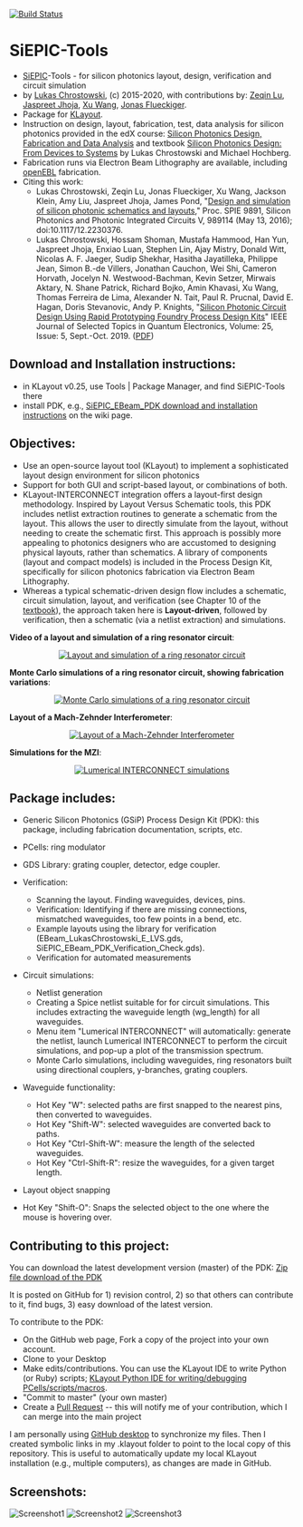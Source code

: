 [![Build Status](https://travis-ci.org/lukasc-ubc/SiEPIC-Tools.svg?branch=master)](https://travis-ci.org/lukasc-ubc/SiEPIC-Tools)

# SiEPIC-Tools


- <a href="http://www.siepic.ubc.ca">SiEPIC</a>-Tools - for silicon photonics layout, design, verification and circuit simulation
- by <a href="https://ca.linkedin.com/in/chrostowski">Lukas Chrostowski</a>, (c) 2015-2020, with contributions by: <a href="https://ca.linkedin.com/in/zeqin-lu-13a52394">Zeqin Lu</a>, <a href="https://uk.linkedin.com/in/jaspreet-jhoja-00a56b64">Jaspreet Jhoja</a>, <a href="https://ca.linkedin.com/in/121comeon">Xu Wang</a>, <a href="https://ca.linkedin.com/in/jonas-flückiger-92a4831">Jonas Flueckiger</a>.
- Package for <a href="http://www.klayout.de">KLayout</a>.
- Instruction on design, layout, fabrication, test, data analysis for silicon photonics provided in the edX course: <a href="http://edx.org/course/silicon-photonics-design-fabrication-ubcx-phot1x">Silicon Photonics Design, Fabrication and Data Analysis</a> and textbook <a href="http://www.cambridge.org/ca/academic/subjects/engineering/electronic-optoelectronic-devices-and-nanotechnology/silicon-photonics-design-devices-systems">Silicon Photonics Design: From Devices to Systems</a> by Lukas Chrostowski and Michael Hochberg.
- Fabrication runs via Electron Beam Lithography are available, including <a href="https://www.linkedin.com/pulse/openebl-fabrication-test-passive-silicon-photonic-lukas-chrostowski">openEBL</a> fabrication.
- Citing this work:  
  - Lukas Chrostowski, Zeqin Lu, Jonas Flueckiger, Xu Wang, Jackson Klein, Amy Liu, Jaspreet Jhoja, James Pond,
"<a href=https://doi.org/10.1117/12.2230376>Design and simulation of silicon photonic schematics and layouts</a>," Proc. SPIE 9891, Silicon Photonics and Photonic Integrated Circuits V, 989114 (May 13, 2016); doi:10.1117/12.2230376.
  - Lukas Chrostowski, Hossam Shoman, Mustafa Hammood, Han Yun,  Jaspreet Jhoja, Enxiao Luan,  Stephen Lin, Ajay Mistry, Donald Witt, Nicolas A. F. Jaeger, Sudip Shekhar,  Hasitha Jayatilleka, Philippe Jean, Simon B.-de Villers, Jonathan Cauchon, Wei Shi,  Cameron Horvath, Jocelyn N. Westwood-Bachman, Kevin Setzer, Mirwais Aktary, N. Shane Patrick, Richard Bojko, Amin Khavasi, Xu Wang, Thomas Ferreira de Lima,  Alexander N. Tait, Paul R. Prucnal, David E. Hagan, Doris Stevanovic, Andy P. Knights, "<a href="https://doi.org/10.1109/JSTQE.2019.2917501">Silicon Photonic Circuit Design Using Rapid Prototyping Foundry Process Design Kits</a>" IEEE Journal of Selected Topics in Quantum Electronics, Volume: 25, Issue: 5, Sept.-Oct. 2019. (<a href="https://www.dropbox.com/s/i1z4ackr3q7fz1l/2019_JSTQE_foundry.pdf?dl=1">PDF</a>)

## Download and Installation instructions:
 - in KLayout v0.25, use Tools | Package Manager, and find SiEPIC-Tools there
 - install PDK, e.g., <a href="https://github.com/lukasc-ubc/SiEPIC_EBeam_PDK/wiki/Installation-instructions">SiEPIC_EBeam_PDK download and installation instructions</a> on the wiki page.  

 
## Objectives:
 - Use an open-source layout tool (KLayout) to implement a sophisticated layout design environment for silicon photonics
 - Support for both GUI and script-based layout, or combinations of both.
 - KLayout-INTERCONNECT integration offers a layout-first design methodology. Inspired by Layout Versus Schematic tools, this PDK includes netlist extraction routines to generate a schematic from the layout. This allows the user to directly simulate from the layout, without needing to create the schematic first. This approach is possibly more appealing to photonics designers who are accustomed to designing physical layouts, rather than schematics. A library of components (layout and compact models) is included in the Process Design Kit, specifically for silicon photonics fabrication via Electron Beam Lithography.
 - Whereas a typical schematic-driven design flow includes a schematic, circuit simulation, layout, and verification (see Chapter 10 of the <a href="http://www.cambridge.org/ca/academic/subjects/engineering/electronic-optoelectronic-devices-and-nanotechnology/silicon-photonics-design-devices-systems">textbook</a>), the approach taken here is <b>Layout-driven</b>, followed by verification, then a schematic (via a netlist extraction) and simulations.


**Video of a layout and simulation of a ring resonator circuit**:

<p align="center">
  <a href="https://www.youtube.com/watch?v=1E47VP6Fod0">
  <img src="http://img.youtube.com/vi/1E47VP6Fod0/0.jpg" alt="Layout and simulation of a ring resonator circuit"/>
  </a>
</p>

**Monte Carlo simulations of a ring resonator circuit, showing fabrication variations**:

<p align="center">
  <a href="https://www.youtube.com/watch?v=gUiBsVRlzPE">
  <img src="http://img.youtube.com/vi/gUiBsVRlzPE/0.jpg" alt="Monte Carlo simulations of a ring resonator circuit"/>
  </a>
</p>

**Layout of a Mach-Zehnder Interferometer**:

<p align="center">
  <a href="http://www.youtube.com/watch?v=FRmkGjVUIH4">
  <img src="http://img.youtube.com/vi/FRmkGjVUIH4/0.jpg" alt="Layout of a Mach-Zehnder Interferometer"/>
  </a>
</p>

**Simulations for the MZI**:

<p align="center">
  <a href="http://www.youtube.com/watch?v=1bVO4bpiO58">
  <img src="http://img.youtube.com/vi/1bVO4bpiO58/0.jpg" alt="Lumerical INTERCONNECT simulations"/>
  </a>
</p>

## Package includes:

- Generic Silicon Photonics (GSiP) Process Design Kit (PDK): this package, including fabrication documentation, scripts, etc.
- PCells: ring modulator
- GDS Library: grating coupler, detector, edge coupler.

- Verification: 
  - Scanning the layout. Finding waveguides, devices, pins.  
  - Verification: Identifying if there are missing connections, mismatched waveguides, too few points in a bend, etc. 
  - Example layouts using the library for verification (EBeam_LukasChrostowski_E_LVS.gds, SiEPIC_EBeam_PDK_Verification_Check.gds).
  - Verification for automated measurements
- Circuit simulations:
  - Netlist generation
  - Creating a Spice netlist suitable for for circuit simulations. This includes extracting the waveguide length (wg_length) for all waveguides.
  - Menu item "Lumerical INTERCONNECT" will automatically: generate the netlist, launch Lumerical INTERCONNECT to perform the circuit simulations, and pop-up a plot of the transmission spectrum.
  - Monte Carlo simulations, including waveguides, ring resonators built using directional couplers, y-branches, grating couplers.
- Waveguide functionality: 
  - Hot Key "W": selected paths are first snapped to the nearest pins, then converted to waveguides.
  - Hot Key "Shift-W": selected waveguides are converted back to paths.
  - Hot Key "Ctrl-Shift-W": measure the length of the selected waveguides.
  - Hot Key "Ctrl-Shift-R": resize the waveguides, for a given target length.
- Layout object snapping
- Hot Key "Shift-O": Snaps the selected object to the one where the mouse is hovering over.




## Contributing to this project:

You can download the latest development version (master) of the PDK: <a href="https://github.com/lukasc-ubc/SiEPIC-Tools/archive/master.zip">Zip file download of the PDK</a>

It is posted on GitHub for 1) revision control, 2) so that others can contribute to it, find bugs, 3) easy download of the latest version.

To contribute to the PDK:
 - On the GitHub web page, Fork a copy of the project into your own account.
 - Clone to your Desktop
 - Make edits/contributions.  You can use the KLayout IDE to write Python (or Ruby) scripts; <a href = http://www.klayout.de/doc/about/macro_editor.html>KLayout Python IDE for writing/debugging PCells/scripts/macros</a>.
 - "Commit to master" (your own master)
 - Create a <a href="https://help.github.com/articles/using-pull-requests/">Pull Request</a> -- this will notify me of your contribution, which I can merge into the main project

I am personally using <a href="https://desktop.github.com/">GitHub desktop</a> to synchronize my files. Then I created symbolic links in my .klayout folder to point to the local copy of this repository. This is useful to automatically update my local KLayout installation (e.g., multiple computers), as changes are made in GitHub.

## Screenshots:

![Screenshot1](https://s3.amazonaws.com/edx-course-phot1x-chrostowski/PastedGraphic-9.png)
![Screenshot2](https://s3.amazonaws.com/edx-course-phot1x-chrostowski/PastedGraphic-10.png)
![Screenshot3](https://s3.amazonaws.com/edx-course-phot1x-chrostowski/KLayout_INTERCONNECT.png)

